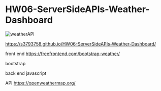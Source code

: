 # HW06-ServerSideAPIs-Weather-Dashboard

![weatherAPI](https://user-images.githubusercontent.com/58293386/163663447-a712b77b-f0e6-4241-b7b9-0f6208bdedea.png)

https://s3793758.github.io/HW06-ServerSideAPIs-Weather-Dashboard/


front end 
https://freefrontend.com/bootstrap-weather/

bootstrap 

back end javascript 

API
https://openweathermap.org/

